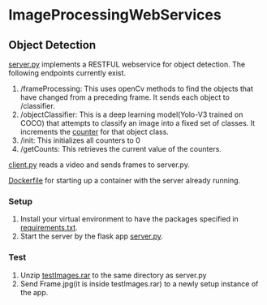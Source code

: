 # ImageProcessingWebServices

## Object Detection
[server.py](https://github.com/Blowoffvalve/ImageProcessingWebServices/blob/master/server.py) implements a RESTFUL webservice for object detection.
The following endpoints currently exist.

1. /frameProcessing: This uses openCv methods to find the objects that have changed from a preceding frame. It sends each object to /classifier.
2. /objectClassifier: This is a deep learning model(Yolo-V3 trained on COCO) that attempts to classify an image into a fixed set of classes. It increments the [counter](https://github.com/Blowoffvalve/ImageProcessingWebServices/blob/master/output.txt) for that object class.
3. /init: This initializes all counters to 0
4. /getCounts: This retrieves the current value of the counters.

[client.py](https://github.com/Blowoffvalve/ImageProcessingWebServices/blob/master/client.py) reads a video and sends frames to server.py.

[Dockerfile](https://github.com/Blowoffvalve/ImageProcessingWebServices/blob/master/Dockerfile) for starting up a container with the server already running.

### Setup
1. Install your virtual environment to have the packages specified in [requirements.txt](https://github.com/Blowoffvalve/ImageProcessingWebServices/blob/master/requirements.txt).
2. Start the server by the flask app [server.py](https://github.com/Blowoffvalve/ImageProcessingWebServices/blob/master/server.py).

### Test
1. Unzip [testImages.rar](https://github.com/Blowoffvalve/ImageProcessingWebServices/blob/master/testImages.rar) to the same directory as server.py
2. Send Frame.jpg(it is inside testImages.rar) to a newly setup instance of the app.
